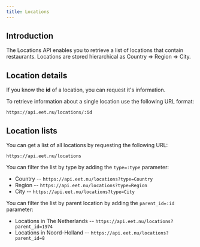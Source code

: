 ```yaml
---
title: Locations
---
```


## Introduction

The Locations API enables you to retrieve a list of locations that contain restaurants. Locations are stored hierarchical as Country => Region => City.

## Location details

If you know the **id** of a location, you can request it's information.

To retrieve information about a single location use the following URL format:

    https://api.eet.nu/locations/:id

## Location lists

You can get a list of all locations by requesting the following URL:

    https://api.eet.nu/locations

You can filter the list by type by adding the `type=:type` parameter:

 * Country -- `https://api.eet.nu/locations?type=Country`
 * Region -- `https://api.eet.nu/locations?type=Region`
 * City -- `https://api.eet.nu/locations?type=City`

You can filter the list by parent location by adding the `parent_id=:id` parameter:

 * Locations in The Netherlands -- `https://api.eet.nu/locations?parent_id=1974`
 * Locations in Noord-Holland -- `https://api.eet.nu/locations?parent_id=8`